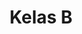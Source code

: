 ---
date:  ""
draft: false
title: "Kelas B"
weight: 2
quota: 36
enroll:
    start: "17 Juni 2025"
    close: "30 Agustus 2025"
session:
    start: "1 September 2025"
    close: "1 Januari 2026"
metadata:
    author: "Achmad Baihaqi"
---